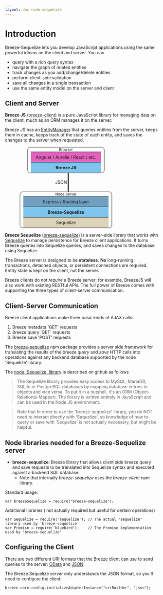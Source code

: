 ```yaml
---
layout: doc-node-sequelize
---
```


# Introduction

Breeze-Sequelize lets you develop JavaScript applications using the same powerful idioms on the client and server.  You can

- query with a rich query syntax
- navigate the graph of related entities
- track changes as you add/change/delete entities
- perform client-side validation
- save all changes in a single transaction
- use the same entity model on the server and client

## Client and Server

**Breeze JS** ([breeze-client](https://www.npmjs.com/package/breeze-client)) is a pure JavaScript library for managing data on the client, much as an ORM manages it on the server.  

Breeze JS has an [EntityManager](/doc-js/entitymanager-and-caching.html) that queries entities from the server, keeps them in cache, keeps track of the state of each entity, and saves the changes to the server when requested.

<style scoped>
.diagram {
	text-align: center;
	display: flex;
	flex-direction: column;
}
.diagram .diagram-box {
	border: 2px solid gray; border-radius: 10px;
	flex: 1;
	margin: auto;
}
.diagram .diagram-box .diagram-box-title {
	font-size: smaller;
}
.diagram .diagram-box .diagram-box-row {
	margin: 0px 10px;
	padding: 8px;
	border-top: black solid 1px;
}
.diagram .diagram-line {
	width: 50%;
	padding: 10px 3px;
	border-right: black solid 3px;
	text-align: right;
}
</style>

<div class="diagram" style="width: 400px">
<div class="diagram-box" style="width: 250px">
	<div class="diagram-box-title">Browser</div>
	<div class="diagram-box-row" style="background-color: rgb(226, 98, 189);">Angular / Aurelia / React / etc.</div>
	<div class="diagram-box-row" style="background-color: rgb(126, 197, 238);"><b>Breeze JS</b></div>
</div>

<div class="diagram-line" style="line-height: 40px;">JSON</div>

<div class="diagram-box" style="width: 300px">
	<div class="diagram-box-title">Node Server</div>
	<div class="diagram-box-row" style="background-color: rgb(113, 159, 192);">Express / Routing layer</div>
	<div class="diagram-box-row" style="background-color: rgb(126, 197, 238);"><b>Breeze-Sequelize</b></div>
	<div class="diagram-box-row" style="background-color: rgb(219, 212, 184);">Sequelize</div>
</div>
</div>

**Breeze Sequelize** ([breeze-sequelize](https://www.npmjs.com/package/breeze-sequelize)) is a server-side library that works with [Sequelize](http://docs.sequelizejs.com/en/latest/) to manage persistence for Breeze client applications.  It turns Breeze queries into Sequelize queries, and saves changes to the database using Sequelize.  

The Breeze server is designed to be **stateless**.  **No** long-running transactions, detached objects, or persistent connections are required.  Entity state is kept on the client, not the server.

Breeze clients do not *require* a Breeze server; for example, BreezeJS will also work with existing RESTful APIs.  The full power of Breeze comes with supporting the three types of client-server communication.

## Client-Server Communication

Breeze client applications make three basic kinds of AJAX calls:

   1. Breeze metadata 'GET' requests
   2. Breeze query 'GET' requests
   3. Breeze save 'POST' requests
 
The [breeze-sequelize](https://www.npmjs.com/package/breeze-sequelize) npm package provides a server side framework for translating the results of the breeze 
*query* and *save* HTTP calls into operations against any backend database supported by the node 'Sequelize' library.  

The [node 'Sequelize' library](https://github.com/sequelize/sequelize "sequelize on github ") is described on github as follows 

> The Sequelize library provides easy access to MySQL, MariaDB, SQLite or PostgreSQL databases by mapping database entries to objects and vice versa. To put it in a nutshell, it's an ORM (Object-Relational-Mapper). The library is written entirely in JavaScript and can be used in the Node.JS environment.    

> Note that In order to use the 'breeze-sequelize' library, you do NOT need to interact directly with 'Sequelize', so knowledge of how to query or save with 'Sequelize' is not actually necessary, but might be helpful. 

## Node libraries needed for a Breeze-Sequelize server

  - **breeze-sequelize**: Breeze library that allows client side breeze query and save requests to be translated into Sequelize syntax and executed against a backend SQL database.
  	- Note that internally *breeze-sequelize* uses the *breeze-client* npm library. 

Standard usage:
       
	var breezeSequelize = require("breeze-sequelize");

Additional libraries ( not actually required but useful for certain operations)

    var Sequelize = require('sequelize'); // The actual 'sequelize' library used by 'breeze-sequelize'
    var Promise = require('bluebird');    // The Promise implementation used by 'breeze-sequelize'

## Configuring the Client

There are two different URI formats that the Breeze client can use to send queries to the server: [OData](http://www.odata.org/documentation/odata-version-3-0/url-conventions/#url5) and [JSON](http://breeze.github.io/doc-js/query-using-json.html).  

The Breeze Sequelize server only understands the JSON format, so you'll need to configure the client:

    breeze.core.config.initializeAdapterInstance("uriBuilder", "json");

  